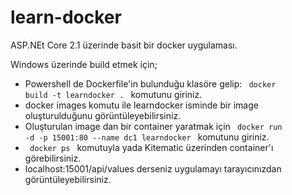 # learn-docker

ASP.NEt Core 2.1 üzerinde basit bir docker uygulaması.

Windows üzerinde build etmek için;
* Powershell de Dockerfile'in bulunduğu klasöre gelip: 
<code> docker build -t learndocker . </code>
 komutunu giriniz. 
* docker images komutu ile learndocker isminde bir image oluşturulduğunu görüntüleyebilirsiniz.
* Oluşturulan image dan bir container yaratmak için
<code> docker run -d -p 15001:80 --name dc1 learndocker </code> komutunu giriniz.
* <code> docker ps </code> komutuyla yada Kitematic üzerinden container'ı görebilirsiniz.
* localhost:15001/api/values derseniz uygulamayı tarayıcınızdan görüntüleyebilirsiniz.
 
